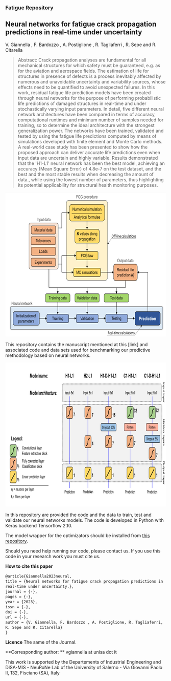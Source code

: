 
### Fatigue Repository
## Neural networks for fatigue crack propagation predictions in real-time under uncertainty  
V. Giannella , F. Bardozzo , A. Postiglione , R. Tagliaferri , R. Sepe and R. Citarella


> Abstract: Crack propagation analyses are fundamental for all mechanical structures for
which safety must be guaranteed, e.g. as for the aviation and aerospace fields. The estimation
of life for structures in presence of defects is a process inevitably affected by numerous and
unavoidable uncertainty and variability sources, whose effects need to be quantified to avoid
unexpected failures.
In this work, residual fatigue life prediction models have been created through neural
networks for the purpose of performing probabilistic life predictions of damaged structures in
real-time and under stochastically varying input parameters. In detail, five different neural
network architectures have been compared in terms of accuracy, computational runtimes and
minimum number of samples needed for training, so to determine the ideal architecture with
the strongest generalization power. The networks have been trained, validated and tested by
using the fatigue life predictions computed by means of simulations developed with finite
element and Monte Carlo methods. A real-world case study has been presented to show how
the proposed approach can deliver accurate life predictions even when input data are
uncertain and highly variable. 
Results demonstrated that the 'H1-L1' neural network has been the best model, achieving an
accuracy (Mean Square Error) of 4.8e-7 on the test dataset, and the best and the most stable
results when decreasing the amount of data., while using the lowest number of parameters,
thus highlighting its potential applicability for structural health monitoring purposes.




<p align="center">
  <img width="800" height="450" src="https://github.com/lodeguns/Fatigue/blob/main/fig2.png?raw=true">
</p>




This repository contains the manuscript mentioned at this [link] and associated code and data sets used for benchmarking
our predictive methodology based on neural networks.

<p align="center">
  <img width="800" height="450" src="https://github.com/lodeguns/Fatigue/blob/main/fig5.png?raw=true">
</p>


In this repository are provided the code and the data to train, test and validate our neural networks models. 
The code is developed in Python with Keras backend Tensorflow 2.10. 

The model wrapper for the optimizators should be installed from [this repository](https://github.com/fabiodimarco/tf-levenberg-marquardt). 

Should you need help running our code, please contact us. If you use this code in your research work you must cite us.


**How to cite this paper**

```
@article{Giannella2023neural,
title = {Neural networks for fatigue crack propagation predictions in real-time under uncertainty.},
journal = {-},
pages = {-},
year = {2023},
issn = {-},
doi = {-},
url = {-},
author = {V. Giannella, F. Bardozzo , A. Postiglione, R. Tagliaferri, R. Sepe and R. Citarella}
}
```

**Licence**
The same of the Journal.

**Corresponding author: ** vgiannella at unisa dot it

This work is supported by the Departements of Industrial Engineering and DISA-MIS - NeuRoNe Lab of the University of Salerno - Via Giovanni Paolo II, 132, Fisciano (SA), Italy 
